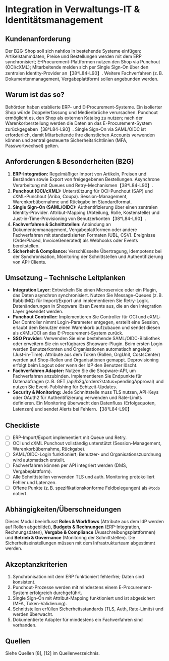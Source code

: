 # Integration in Verwaltungs-IT & Identitätsmanagement

## Kundenanforderung

Der B2G-Shop soll sich nahtlos in bestehende Systeme einfügen: Artikelstammdaten, Preise und Bestellungen werden mit dem ERP synchronisiert; E-Procurement-Plattformen nutzen den Shop via Punchout (OCI/cXML); Mitarbeitende melden sich per Single Sign-On über den zentralen Identity-Provider an【38†L84-L90】.  Weitere Fachverfahren (z. B. Dokumentenmanagement, Vergabeplattform) sollen angebunden werden.

## Warum ist das so?

Behörden haben etablierte ERP- und E-Procurement-Systeme.  Ein isolierter Shop würde Doppelerfassung und Medienbrüche verursachen.  Punchout ermöglicht es, den Shop als externen Katalog zu nutzen; nach der Warenkorberstellung werden die Daten an das E-Procurement-System zurückgegeben【38†L84-L90】.  Single Sign-On via SAML/OIDC ist erforderlich, damit Mitarbeitende ihre dienstlichen Accounts verwenden können und zentral gesteuerte Sicherheitsrichtlinien (MFA, Passwortwechsel) gelten.

## Anforderungen & Besonderheiten (B2G)

1. **ERP-Integration:** Regelmäßiger Import von Artikeln, Preisen und Beständen sowie Export von freigegebenen Bestellungen.  Asynchrone Verarbeitung mit Queues und Retry-Mechanismen【38†L84-L90】.
2. **Punchout (OCI/cXML):** Unterstützung für OCI-Punchout (SAP) und cXML-Punchout (Ariba, Coupa).  Session-Management, Warenkorbübernahme und Rückgabe im Standardformat.
3. **Single Sign-On (SAML/OIDC):** Authentifizierung über einen zentralen Identity-Provider.  Attribut-Mapping (Abteilung, Rolle, Kostenstelle) und Just-in-Time-Provisioning von Benutzerkonten【38†L84-L90】.
4. **Fachverfahren & Schnittstellen:** Anbindung an Dokumentenmanagement, Vergabeplattformen oder andere Fachverfahren mit standardisierten Formaten (UBL, CSV).  Ereignisse (OrderPlaced, InvoiceGenerated) als Webhooks oder Events bereitstellen.
5. **Sicherheit & Compliance:** Verschlüsselte Übertragung, Idempotenz bei der Synchronisation, Monitoring der Schnittstellen und Authentifizierung von API-Clients.

## Umsetzung – Technische Leitplanken

- **Integration Layer:** Entwickeln Sie einen Microservice oder ein Plugin, das Daten asynchron synchronisiert.  Nutzen Sie Message-Queues (z. B. RabbitMQ) für Import/Export und implementieren Sie Retry-Logik.  Datenänderungen in Shopware lösen Events aus, die an den Integration Layer gesendet werden.
- **Punchout Controller:** Implementieren Sie Controller für OCI und cXML: Der Controller nimmt Login-Parameter entgegen, erstellt eine Session, erlaubt dem Benutzer einen Warenkorb aufzubauen und sendet diesen als cXML/OCI an das E-Procurement-System zurück.
- **SSO Provider:** Verwenden Sie eine bestehende SAML/OIDC-Bibliothek oder erweitern Sie ein verfügbares Shopware-Plugin.  Beim ersten Login werden Benutzerkonten und Organisationen automatisch angelegt (Just-in-Time).  Attribute aus dem Token (Rollen, OrgUnit, CostsCenter) werden auf Shop-Rollen und Organisationen gemappt.  Deprovisioning erfolgt beim Logout oder wenn der IdP den Benutzer löscht.
- **Fachverfahren Adapter:** Nutzen Sie die Shopware-API, um Fachverfahren anzubinden.  Implementieren Sie Endpunkte für Datenabfragen (z. B. GET /api/b2g/orders?status=pendingApproval) und nutzen Sie Event-Publishing für Echtzeit-Updates.
- **Security & Monitoring:** Jede Schnittstelle muss TLS nutzen, API-Keys oder OAuth2 für Authentifizierung verwenden und Rate-Limits definieren.  Ein Monitoring überwacht den Datenfluss (Erfolgsquoten, Latenzen) und sendet Alerts bei Fehlern.【38†L84-L90】

## Checkliste

- [ ] ERP-Import/Export implementiert mit Queue und Retry.
- [ ] OCI und cXML Punchout vollständig unterstützt (Session-Management, Warenkorbübernahme, Rückgabe).
- [ ] SAML/OIDC-Login funktioniert; Benutzer- und Organisationszuordnung wird automatisch erstellt.
- [ ] Fachverfahren können per API integriert werden (DMS, Vergabeplattform).
- [ ] Alle Schnittstellen verwenden TLS und auth.  Monitoring protokolliert Fehler und Latenzen.
- [ ] Offene Punkte (z. B. spezifikationskonforme Feldbelegungen) als `@todo` notiert.

## Abhängigkeiten/Überschneidungen

Dieses Modul beeinflusst **Roles & Workflows** (Attribute aus dem IdP werden auf Rollen abgebildet), **Budgets & Rechnungen** (ERP-Integration, Rechnungsdaten), **Vergabe & Compliance** (Ausschreibungsplattformen) und **Betrieb & Governance** (Monitoring der Schnittstellen).  Die Sicherheitseinstellungen müssen mit dem Infrastrukturteam abgestimmt werden.

## Akzeptanzkriterien

1. Synchronisation mit dem ERP funktioniert fehlerfrei; Daten sind konsistent.
2. Punchout-Prozesse werden mit mindestens einem E-Procurement-System erfolgreich durchgeführt.
3. Single Sign-On mit Attribut-Mapping funktioniert und ist abgesichert (MFA, Token-Validierung).
4. Schnittstellen erfüllen Sicherheitsstandards (TLS, Auth, Rate-Limits) und werden überwacht.
5. Dokumentierte Adapter für mindestens ein Fachverfahren sind vorhanden.

## Quellen

Siehe Quellen [8], [12] im Quellenverzeichnis.
